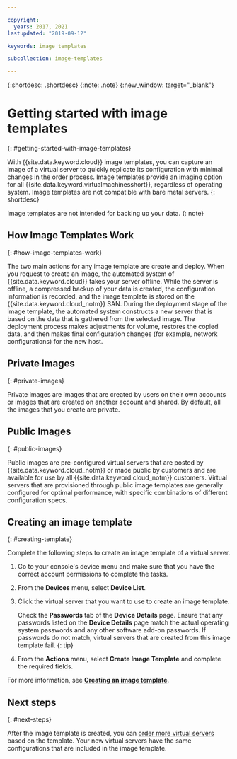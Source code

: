 ```yaml
---

copyright:
  years: 2017, 2021
lastupdated: "2019-09-12"

keywords: image templates

subcollection: image-templates

---
```


{:shortdesc: .shortdesc}
{:note: .note}
{:new_window: target="_blank"}

# Getting started with image templates
{: #getting-started-with-image-templates}

With {{site.data.keyword.cloud}} image templates, you can capture an image of a virtual server to quickly replicate its configuration with minimal changes in the order process. Image templates provide an imaging option for all {{site.data.keyword.virtualmachinesshort}}, regardless of operating system. Image templates are not compatible with bare metal servers.
{: shortdesc}

Image templates are not intended for backing up your data.
{: note}

## How Image Templates Work
{: #how-image-templates-work}

The two main actions for any image template are create and deploy. When you request to create an image, the automated system of {{site.data.keyword.cloud}} takes your server offline. While the server is offline, a compressed backup of your data is created, the configuration information is recorded, and the image template is stored on the {{site.data.keyword.cloud_notm}} SAN. During the deployment stage of the image template, the automated system constructs a new server that is based on the data that is gathered from the selected image. The deployment process makes adjustments for volume, restores the copied data, and then makes final configuration changes (for example, network configurations) for the new host.

## Private Images
{: #private-images}

Private images are images that are created by users on their own accounts or images that are created on another account and shared. By default, all the images that you create are private.

## Public Images
{: #public-images}

Public images are pre-configured virtual servers that are posted by {{site.data.keyword.cloud_notm}} or made public by customers and are available for use by all {{site.data.keyword.cloud_notm}} customers. Virtual servers that are provisioned through public image templates are generally configured for optimal performance, with specific combinations of different configuration specs.

## Creating an image template
{: #creating-template}

Complete the following steps to create an image template of a virtual server.

1. Go to your console's device menu and make sure that you have the correct account permissions to complete the tasks.
2. From the **Devices** menu, select **Device List**.
3. Click the virtual server that you want to use to create an image template.

    Check the **Passwords** tab of the **Device Details** page. Ensure that any passwords listed on the **Device Details** page match the actual operating system passwords and any other software add-on passwords. If passwords do not match, virtual servers that are created from this image template fail.
    {: tip}

4. From the **Actions** menu, select **Create Image Template** and complete the required fields.

For more information, see [**Creating an image template**](/docs/image-templates?topic=image-templates-creating-an-image-template).

## Next steps
{: #next-steps}

After the image template is created, you can [order more virtual servers](/docs/image-templates?topic=image-templates-ordering-an-instance-from-an-image-template) based on the template. Your new virtual servers have the same configurations that are included in the image template.
